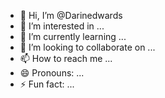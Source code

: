 - 👋 Hi, I’m @Darinedwards
- 👀 I’m interested in ...
- 🌱 I’m currently learning ...
- 💞️ I’m looking to collaborate on ...
- 📫 How to reach me ...
- 😄 Pronouns: ...
- ⚡ Fun fact: ...

<!---
Darinedwards/Darinedwards is a ✨ special ✨ repository because its `README.md` (this file) appears on your GitHub profile.
You can click the Preview link to take a look at your changes.
--->
